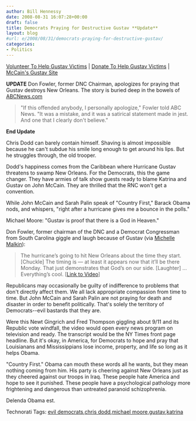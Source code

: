 ```yaml
---
author: Bill Hennessy
date: 2008-08-31 16:07:28+00:00
draft: false
title: Democrats Praying for Destructive Gustav **Update**
layout: blog
#url: e/2008/08/31/democrats-praying-for-destructive-gustav/
categories:
- Politics
---
```


[Volunteer To Help Gustav Victims](https://www.volunteerlouisiana.gov/1800Vol/Homepage/viewEventDetails.do;JSESSIONID=40ec3642ce5915d04d3507e4b27b25fbe138a0c545c?eventId=12399) | [Donate To Help Gustav Victims](https://www.aidmatrixnetwork.org/fema/states.aspx?ST=Louisiana) | [McCain's Gustav Site](https://www.johnmccain.com/ActionCenter/CauseGreaterThan/cause.aspx)  


**UPDATE** Don Fowler, former DNC Chairman, apologizes for praying that Gustav destroys New Orleans. The story is buried deep in the bowels of [ABCNews.com](https://blogs.abcnews.com/politicalradar/2008/08/ex-dem-chair-ap.html)   


> "If this offended anybody, I personally apologize," Fowler told ABC News. "It was a mistake, and it was a satirical statement made in jest. And one that I clearly don't believe."
> 
> 

**End Update**

Chris Dodd can barely contain himself. Shaving is almost impossible because he can't subdue his smile long enough to get around his lips. But he struggles through, the old trooper.

Dodd's happiness comes from the Caribbean where Hurricane Gustav threatens to swamp New Orleans. For the Democrats, this the game changer. They have armies of talk show guests ready to blame Katrina and Gustav on John McCain. They are thrilled that the RNC won't get a convention.

While John McCain and Sarah Palin speak of "Country First," Barack Obama nods, and whispers, "right after a hurricane gives me a bounce in the polls."

Michael Moore: "Gustav is proof that there is a God in Heaven."

Don Fowler, former chairman of the DNC and a Democrat Congressman from South Carolina giggle and laugh because of Gustav (via [Michelle Malkin](https://michellemalkin.com/2008/08/31/while-louisiana-prepares-for-hurricane-gustav-dems-gloat-and-guffaw/)):

> The hurricane’s going to hit New Orleans about the time they start. [Chuckle] The timing is — at least it appears now that it’ll be there Monday. That just demonstrates that God’s on our side. [Laughter] … Everything’s cool. [[Link to Video](https://www.youtube.com/watch?v=TrBus8ORR78)]
> 
> 

Republicans may occasionally be guilty of indifference to problems that don't directly affect them. We all lack appropriate compassion from time to time. But John McCain and Sarah Palin are not praying for death and disaster in order to benefit politically. That's solely the territory of Democrats--evil bastards that they are.

Were this Newt Gingrich and Fred Thompson giggling about 9/11 and its Republic vote windfall, the video would open every news program on television and ready. The transcript would be the NY Times front page headline. But it's okay, in America, for Democrats to hope and pray that Louisianans and Mississippians lose income, property, and life so long as it helps Obama.

"Country First." Obama can mouth these words all he wants, but they mean nothing coming from him. His party is cheering against New Orleans just as they cheered against our troops in Iraq. These people hate America and hope to see it punished. These people have a psychological pathology more frightening and dangerous than untreated paranoid schizophrenia.

Delenda Obama est.

Technorati Tags: [evil democrats](https://technorati.com/tags/evil%20democrats),[chris dodd](https://technorati.com/tags/chris%20dodd),[michael moore](https://technorati.com/tags/michael%20moore),[gustav](https://technorati.com/tags/gustav),[katrina](https://technorati.com/tags/katrina)
